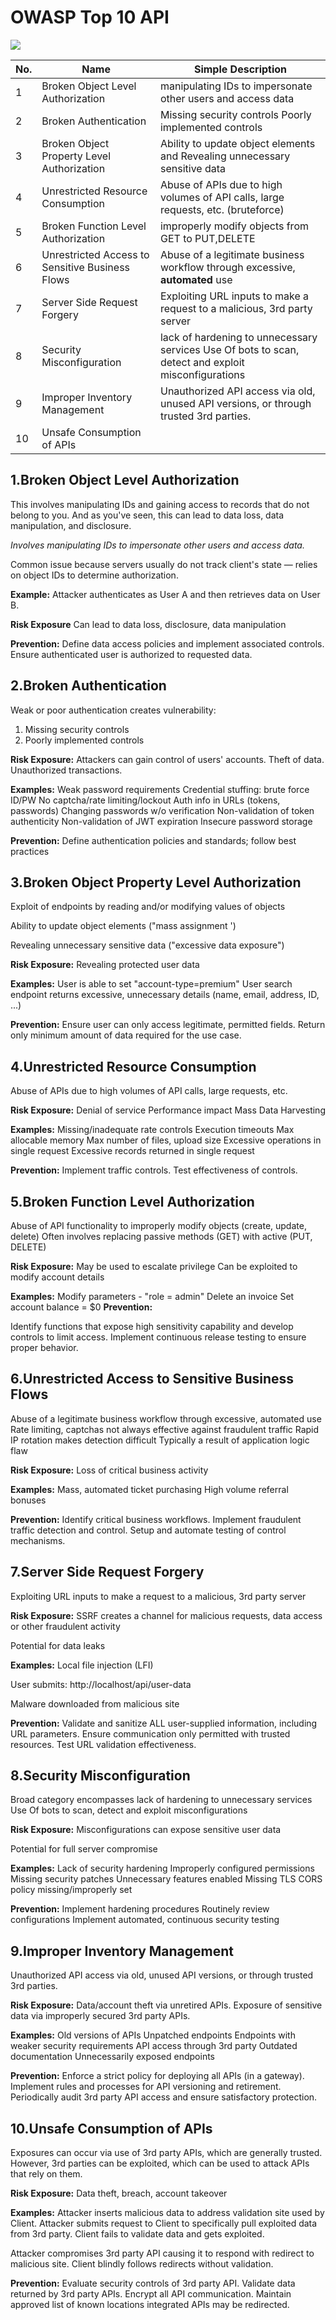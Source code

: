# OWASP Top 10 API

![](c4d6627-72c6-cba4-cded-3e8e64462f_27.jpg)

| No. | Name | Simple Description |
| ---- | ---- | ---- |
| 1 | Broken Object Level Authorization | manipulating IDs to impersonate other users and access data |
| 2 | Broken Authentication | Missing security controls Poorly implemented controls |
| 3 | Broken Object Property Level Authorization | Ability to update object elements and Revealing unnecessary sensitive data  |
| 4 | Unrestricted Resource Consumption  | Abuse of APIs due to high volumes of API calls, large requests, etc. (bruteforce) |
| 5 | Broken Function Level Authorization  | improperly modify objects from GET to PUT,DELETE |
| 6 | Unrestricted Access to Sensitive Business Flows  | Abuse of a legitimate business workflow through excessive, **automated** use |
| 7 | Server Side Request Forgery | Exploiting URL inputs to make a request to a malicious, 3rd party server |
| 8 | Security Misconfiguration  | lack of hardening to unnecessary services Use Of bots to scan, detect and exploit misconfigurations |
| 9 | Improper Inventory Management | Unauthorized API access via old, unused API versions, or through trusted 3rd parties. |
| 10 | Unsafe Consumption of APIs |  |

## 1.Broken Object Level Authorization

This involves manipulating IDs and gaining access to records that do not belong to you. And as you've seen, this can lead to data loss, data manipulation, and disclosure.

*Involves manipulating IDs to impersonate other users and access data.* 

Common issue because servers usually do not track client's state — relies on object IDs to determine authorization.

**Example:**
Attacker authenticates as User A and then retrieves data on User B.

**Risk Exposure**
Can lead to data loss, disclosure, data manipulation

**Prevention:**
Define data access policies and implement associated controls. Ensure authenticated user is authorized to requested data.

## 2.Broken Authentication

Weak or poor authentication creates vulnerability:
1. Missing security controls
2. Poorly implemented controls

**Risk Exposure:**
Attackers can gain control of users' accounts. Theft of data. Unauthorized transactions.

**Examples:**
Weak password requirements Credential stuffing: brute force ID/PW No captcha/rate limiting/lockout Auth info in URLs (tokens, passwords) Changing passwords w/o verification Non-validation of token authenticity Non-validation of JWT expiration
Insecure password storage 

**Prevention:**
Define authentication policies and standards; follow best practices

## 3.Broken Object Property Level Authorization

Exploit of endpoints by reading and/or modifying values of objects 

Ability to update object elements ("mass assignment ')

Revealing unnecessary sensitive data ("excessive data exposure")

**Risk Exposure:**
Revealing protected user data

**Examples:**
User is able to set "account-type=premium" User search endpoint returns excessive, unnecessary details (name, email, address, ID, ...)

**Prevention:**
Ensure user can only access
legitimate, permitted fields.
Return only minimum amount of
data required for the use case.

## 4.Unrestricted Resource Consumption 

Abuse of APIs due to high volumes of API calls, large requests, etc.

**Risk Exposure:**
Denial of service
Performance impact
Mass Data Harvesting

**Examples:**
Missing/inadequate rate controls
Execution timeouts
Max allocable memory
Max number of files, upload size
Excessive operations in single request
Excessive records returned in single request

**Prevention:**
Implement traffic controls.
Test effectiveness of controls.


## 5.Broken Function Level Authorization 

Abuse of API functionality to improperly modify objects (create, update, delete) Often involves replacing passive methods (GET) with active (PUT, DELETE)

**Risk Exposure:**
May be used to escalate privilege
Can be exploited to modify account details

**Examples:**
Modify parameters - "role = admin"
Delete an invoice
Set account balance = $0
**Prevention:**

Identify functions that expose high
sensitivity capability and develop
controls to limit access.
Implement continuous release
testing to ensure proper behavior.

## 6.Unrestricted Access to Sensitive Business Flows 

Abuse of a legitimate business workflow through excessive, automated use 
Rate limiting, captchas not always effective against fraudulent traffic 
Rapid IP rotation makes detection difficult
Typically a result of application logic flaw

**Risk Exposure:**
Loss of critical business activity

**Examples:**
Mass, automated ticket purchasing
High volume referral bonuses

**Prevention:**
Identify critical business workflows.
Implement fraudulent traffic detection and control.
Setup and automate testing of control mechanisms.

## 7.Server Side Request Forgery 

Exploiting URL inputs to make a request to a malicious, 3rd party server

**Risk Exposure:**
SSRF creates a channel for malicious requests, data access or other fraudulent activity

Potential for data leaks

**Examples:**
Local file injection (LFI)

User submits:
http://localhost/api/user-data

Malware downloaded from malicious site

**Prevention:**
Validate and sanitize ALL user-supplied information, including URL parameters.
Ensure communication only permitted with trusted resources.
Test URL validation effectiveness.

## 8.Security Misconfiguration 

Broad category encompasses lack of hardening to unnecessary services Use Of bots to scan, detect and exploit misconfigurations

**Risk Exposure:**
Misconfigurations can expose sensitive user data

Potential for full server compromise

**Examples:**
Lack of security hardening
Improperly configured permissions
Missing security patches
Unnecessary features enabled
Missing TLS
CORS policy missing/improperly set

**Prevention:**
Implement hardening procedures
Routinely review configurations
Implement automated, continuous security testing

## 9.Improper Inventory Management 

Unauthorized API access via old, unused API versions, or through trusted 3rd parties.

**Risk Exposure:**
Data/account theft via unretired APIs.
Exposure of sensitive data via
improperly secured 3rd party APIs.

**Examples:**
Old versions of APIs
Unpatched endpoints
Endpoints with weaker security requirements
API access through 3rd party
Outdated documentation
Unnecessarily exposed endpoints

**Prevention:**
Enforce a strict policy for deploying all APIs (in a gateway).
Implement rules and processes for API versioning and retirement.
Periodically audit 3rd party API access and ensure satisfactory protection.

## 10.Unsafe Consumption of APIs 

Exposures can occur via use of 3rd party APIs, which are generally trusted. However, 3rd parties can be exploited, which can be used to attack APIs that rely on them.

**Risk Exposure:**
Data theft, breach, account takeover

**Examples:**
Attacker inserts malicious data to address validation site used by Client. Attacker submits request to Client to specifically pull exploited data from 3rd party. Client
fails to validate data and gets exploited.

Attacker compromises 3rd party API causing it to respond with redirect to malicious site. Client blindly follows redirects without validation.

**Prevention:**
Evaluate security controls of 3rd party API.
Validate data returned by 3rd party APIs.
Encrypt all API communication.
Maintain approved list of known locations integrated APIs may be redirected.